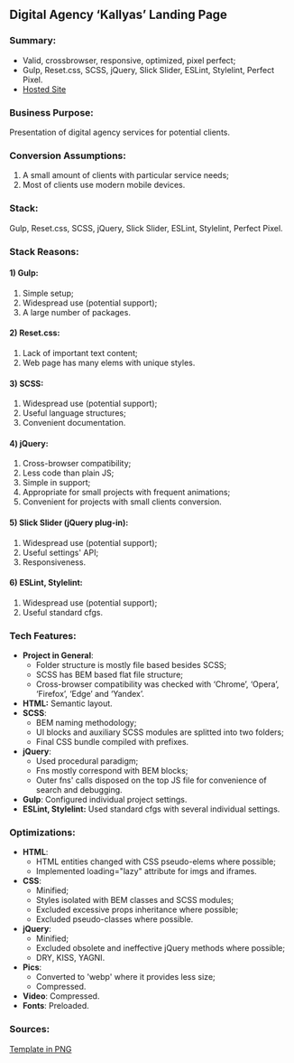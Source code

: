 ## Digital Agency ‘Kallyas’ Landing Page 

### Summary:
- Valid, crossbrowser, responsive, optimized, pixel perfect;
- Gulp, Reset.css, SCSS, jQuery, Slick Slider, ESLint, Stylelint, Perfect Pixel.
- [Hosted Site](https://kallyas.netlify.app/)
### Business Purpose:

Presentation of digital agency services for potential clients.

### Conversion Assumptions:

1. A small amount of clients with particular service needs;
3. Most of clients use modern mobile devices.

### Stack:

Gulp, Reset.css, SCSS, jQuery, Slick Slider, ESLint, Stylelint, Perfect Pixel.

### Stack Reasons:

#### 1) Gulp: </br>

1. Simple setup;
2. Widespread use (potential support);
3. A large number of packages.

#### 2) Reset.css: </br>

1.  Lack of important text content;
2.  Web page has many elems with unique styles.

#### 3) SCSS: </br>

1.  Widespread use (potential support);
2.  Useful language structures;
3.  Convenient documentation.

#### 4) jQuery: </br>

1. Cross-browser compatibility;
2. Less code than plain JS;
3. Simple in support;
4. Appropriate for small projects with frequent animations;
5. Convenient for projects with small clients conversion.

#### 5) Slick Slider (jQuery plug-in): </br>

1. Widespread use (potential support);
2. Useful settings' API;
3. Responsiveness.

#### 6) ESLint, Stylelint:</br>
1. Widespread use (potential support);
2. Useful standard cfgs.

### Tech Features:

-   **Project in General**:
    -   Folder structure is mostly file based besides SCSS;
    -   SCSS has BEM based flat file structure;
    -  	Cross-browser compatibility was checked with ‘Chrome’, ‘Opera’, ‘Firefox’, ‘Edge’ and ‘Yandex’.
-   **HTML:**  Semantic layout.
-   **SCSS**:
    -   BEM naming methodology;
    -   UI blocks and auxiliary SCSS modules are splitted into two folders;
    -   Final CSS bundle compiled with prefixes.
 - **jQuery**: 
	 - Used procedural paradigm;
	 - Fns mostly correspond with BEM blocks;
	 - Outer fns' calls disposed on the top JS file for convenience of search and debugging.
-   **Gulp**: Configured individual project settings.
-   **ESLint, Stylelint:**  Used standard cfgs with several individual settings.

### Optimizations:
-   **HTML**: 
	- HTML entities changed with CSS pseudo-elems where possible;
	- Implemented loading="lazy" attribute for imgs and iframes. 
-   **CSS**:
	- Minified;
	- Styles isolated with BEM classes and SCSS modules;
	- Excluded excessive props inheritance where possible;
	- Excluded pseudo-classes where possible.
- **jQuery**:
	- Minified;
	- Excluded obsolete and ineffective jQuery methods where possible;
	- DRY, KISS, YAGNI.
- **Pics**:
	- Converted to 'webp' where it provides less size;
	- Compressed.
- **Video**: Compressed.
- **Fonts**: Preloaded.
### Sources:
[Template in PNG](https://yadi.sk/i/fGobJyPTymKI_A)